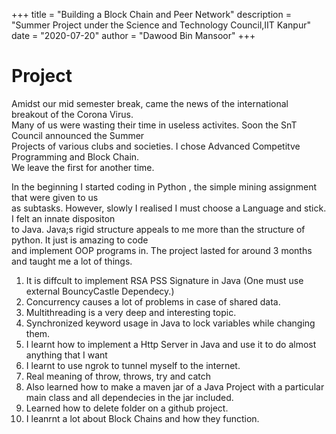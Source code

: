 +++
title = "Building a Block Chain and Peer Network"
description = "Summer Project under the Science and Technology Council,IIT Kanpur"
date = "2020-07-20"
author = "Dawood Bin Mansoor"
+++

# Project

Amidst our mid semester break, came the news of the international breakout of the Corona Virus. <br>
Many of us were wasting their time in useless activites. Soon the SnT Council announced the Summer <br>
Projects of various clubs and societies. I chose Advanced Competitve Programming and Block Chain.<br>
We leave the first for another time.<br>

In the beginning I started coding in Python , the simple mining assignment that were given to us <br>
as subtasks. However, slowly I realised I must choose a Language and stick. I felt an innate dispositon<br>
to Java. Java;s rigid structure appeals to me more than the structure of python. It just is amazing to code<br>
and implement OOP programs in. The project lasted for around 3 months and taught me a lot of things. <br>

1. It is diffcult to implement RSA PSS Signature in Java (One must use external   BouncyCastle Dependecy.)
1. Concurrency causes a lot of problems in case of shared data.
1. Multithreading is a very deep and interesting topic.
1. Synchronized keyword usage in Java to lock variables while changing them.
1. I learnt how to implement a Http Server in Java and use it to do almost anything that I want
1. I learnt to use ngrok to tunnel myself to the internet.
1. Real meaning of throw, throws, try and catch
1. Also learned how to make a maven jar of a Java Project with a particular main class and all dependecies in the jar included.
1. Learned how to delete folder on a github project.
1. I leanrnt a lot about Block Chains and how they function.


